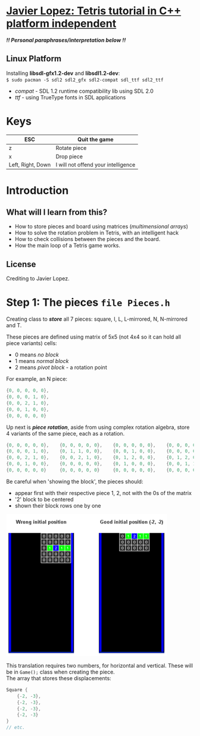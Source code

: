 # [Javier Lopez: Tetris tutorial in C++ platform independent](https://javilop.com/gamedev/tetris-tutorial-in-c-platform-independent-focused-in-game-logic-for-beginners/)

***!! Personal paraphrases/interpretation below !!***

## Linux Platform

Installing **libsdl-gfx1.2-dev** and **libsdl1.2-dev**:  
`$ sudo pacman -S sdl2 sdl2_gfx sdl2-compat sdl_ttf sdl2_ttf`  
- *compat* - SDL 1.2 runtime compatibility lib using SDL 2.0  
- *ttf*    - using TrueType fonts in SDL applications

# Keys
| ESC               | Quit the game                       |
|-------------------|-------------------------------------|
| z                 | Rotate piece                        |
| x                 | Drop piece                          |
| Left, Right, Down | I will not offend your intelligence |

# Introduction

## What will I learn from this?
- How to store pieces and board using matrices (*multimensional arrays*)
- How to solve the rotation problem in Tetris, with an intelligent hack
- How to check collisions between the pieces and the board.
- How the main loop of a Tetris game works.

## License
Crediting to Javier Lopez.

# Step 1: The pieces `file Pieces.h`
Creating class to ***store*** all 7 pieces: square, I, L, L-mirrored, N, N-mirrored and T.

These pieces are defined using matrix of 5x5 (not 4x4 so it can hold all piece variants) cells:  
- 0 means *no block*
- 1 means *normal block*
- 2 means *pivot block* - a rotation point

For example, an N piece:
``` c++
{0, 0, 0, 0, 0},
{0, 0, 0, 1, 0},
{0, 0, 2, 1, 0},
{0, 0, 1, 0, 0},
{0, 0, 0, 0, 0}
```

Up next is ***piece rotation***, aside from using complex rotation algebra, store 4 variants of the same piece, each as a rotation.
``` c++
{0, 0, 0, 0, 0},	{0, 0, 0, 0, 0},	{0, 0, 0, 0, 0},	{0, 0, 0, 0, 0},
{0, 0, 0, 1, 0},	{0, 1, 1, 0, 0},	{0, 0, 1, 0, 0},	{0, 0, 0, 0, 0},
{0, 0, 2, 1, 0},	{0, 0, 2, 1, 0},	{0, 1, 2, 0, 0},	{0, 1, 2, 0, 0},
{0, 0, 1, 0, 0},	{0, 0, 0, 0, 0},	{0, 1, 0, 0, 0},	{0, 0, 1, 1, 0},
{0, 0, 0, 0, 0} 	{0, 0, 0, 0, 0}		{0, 0, 0, 0, 0},	{0, 0, 0, 0, 0},
```

Be careful when 'showing the block', the pieces should:  
- appear first with their respective piece 1, 2, not with the 0s of the matrix
- '2' block to be centered
- shown their block rows one by one

![Good and Wrong initial position](./media/wrong_and_good_tetris_positions.png)

This translation requires two numbers, for horizontal and vertical. These will be in `Game();` class when creating the piece.  
The array that stores these displacements:  
```c++
Square {
	{-2, -3},
	{-2, -3},
	{-2, -3},
	{-2, -3}
}
// etc.
```

